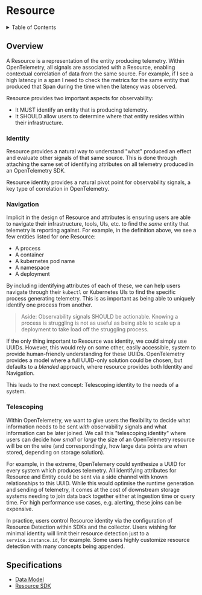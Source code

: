 <!--- Hugo front matter used to generate the website version of this page:
path_base_for_github_subdir:
  from: tmp/otel/specification/resource/_index.md
  to: resource/README.md
--->

# Resource

 <details>
 <summary>Table of Contents</summary>

<!-- toc -->

- [Overview](#overview)
  * [Identity](#identity)
  * [Navigation](#navigation)
  * [Telescoping](#telescoping)
- [Specifications](#specifications)

<!-- tocstop -->

</details>

## Overview

A Resource is a representation of the entity producing telemetry.
Within OpenTelemetry, all signals are associated with a Resource, enabling
contextual correlation of data from the same source.  For example, if I see
a high latency in a span I need to check the metrics for the same entity that
produced that Span during the time when the latency was observed.

Resource provides two important aspects for observability:

- It MUST identify an entity that is producing telemetry.
- It SHOULD allow users to determine where that entity resides within their infrastructure.

### Identity

Resource provides a natural way to understand "what" produced an effect and
evaluate other signals of that same source. This is done through attaching the
same set of identifying attributes on all telemetry produced in an
OpenTelemetry SDK.

Resource identity provides a natural pivot point for observability signals, a
key type of correlation in OpenTelemetry.

### Navigation

Implicit in the design of Resource and attributes is ensuring users are able to
navigate their infrastructure, tools, UIs, etc. to find the *same* entity that
telemetry is reporting against.  For example, in the definition above, we see a
few entities listed for one Resource:

- A process
- A container
- A kubernetes pod name
- A namespace
- A deployment

By including identifying attributes of each of these, we can help users navigate
through their `kubectl` or Kubernetes UIs to find the specific process
generating telemetry.   This is as important as being able to uniquely identify
one process from another.

> Aside: Observability signals SHOULD be actionable.  Knowing a process is
> struggling is not as useful as being able to scale up a deployment to take
> load off the struggling process.

If the only thing important to Resource was identity, we could simply use UUIDs.
However, this would rely on some other, easily accessible, system to provide
human-friendly understanding for these UUIDs. OpenTelemetry provides a model
where a full UUID-only solution could be chosen, but defaults to a *blended*
approach, where resource provides both Identity and Navigation.

This leads to the next concept: Telescoping identity to the needs of a system.

### Telescoping

Within OpenTelemetry, we want to give users the flexibility to decide what
information needs to be sent *with* observability signals and what information
can be later joined.  We call this "telescoping identity" where users can decide
how *small* or *large* the size of an OpenTelemetry resource will be on the wire
(and correspondingly, how large data points are when stored, depending on
storage solution).

For example, in the extreme, OpenTelemery could synthesize a UUID for every
system which produces telemetry.  All identifying attributes for Resource and
Entity could be sent via a side channel with known relationships to this UUID.
While this would optimise the runtime generation and sending of telemetry, it
comes at the cost of downstream storage systems needing to join data back
together either at ingestion time or query time. For high performance use cases,
e.g. alerting, these joins can be expensive.

In practice, users control Resource identity via the configuration of Resource
Detection within SDKs and the collector. Users wishing for minimal identity will
limit their resource detection just to a `service.instance.id`, for example.
Some users highly customize resource detection with many concepts being appended.

## Specifications

- [Data Model](./data-model.md)
- [Resource SDK](./sdk.md)
